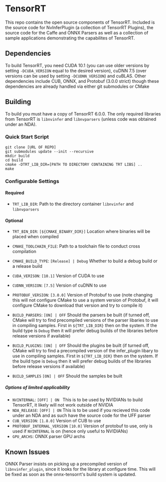 # TensorRT

This repo contains the open source components of TensorRT. Included is the source code for NvInferPlugin (a collection of TensorRT 
Plugins), the source code for the Caffe and ONNX Parsers as well as a collection of sample applications demonstrating the capabilites
of TensorRT. 

## Dependencies 

To build TensorRT, you need CUDA 10.1 (you can use older versions by setting `-DCUDA_VERSION` equal to the desired version), 
cuDNN 7.5 (over versions can be used by setting `-DCUDNN_VERSION`) and cuBLAS. Other dependencies include CUB, ONNX, and Protobuf (3.0.0 strict) 
though these dependencies are already handled via either git submodules or CMake

## Building

To build you must have a copy of TensorRT 6.0.0. The only required libraries from TensorRT is `libnvinfer` and `libnvparsers` (unless code was
obtained under an NDA). 

### Quick Start Script

```
git clone [URL OF REPO]
git submodules update --init --recursive
mkdir build
cd build 
cmake -DTRT_LIB_DIR=[PATH TO DIRECTORY CONTAINING TRT LIBS] ..
make
```

### Configurable Settings
#### Required

- `TRT_LIB_DIR`: Path to the directory container `libnvinfer` and `libnvparsers`

#### Optional 

- `TRT_BIN_DIR`: `[${CMAKE_BINARY_DIR}]` Location where binaries will be placed when compiled 

- `CMAKE_TOOLCHAIN_FILE`: Path to a toolchain file to conduct cross compilation

- `CMAKE_BUILD_TYPE`: `[Release] | Debug` Whether to build a debug build or a release build

- `CUDA_VERISON`: `[10.1]` Version of CUDA to use

- `CUDNN_VERSION`: `[7.5]` Version of cuDNN to use

- `PROTOBUF_VERSION`: `[3.0.0]` Version of Protobuf to use (note changing this will not configure CMake to use a system version of Protobuf, 
                                it will configure CMake to download that version and try to compile it)

- `BUILD_PARSERS`: `[ON] | OFF` Should the parsers be built (if turned off, CMake will try to find precompiled versions of the parser
                                libaries to use in compiling samples. First in `${TRT_LIB_DIR}` then on the system. If the build type is `Debug` 
                                then it will prefer debug builds of the libraries before release versions if available)

- `BUILD_PLUGINS`: `[ON] | OFF` Should the plugins be built (if turned off, CMake will try to find a precompiled version of the infer_plugin 
                                libary to use in compiling samples. First in `${TRT_LIB_DIR}` then on the system. If the build type is `Debug` 
                                then it will prefer debug builds of the libraries before release versions if available)

- `BUILD_SAMPLES`  `[ON] | OFF` Should the samples be built


##### Options of limited applicability

- `NVINTERNAL`: `[OFF] | ON ` This is to be used by NVIDIANs to build TensorRT, it likely will not work outside of NVIDIA
- `NDA_RELEASE`: `[OFF] | ON` This is to be used if you recieved this code under an NDA and as such have the source code for the UFF parser  
- `CUB_VERSION`: `[1.8.0]` Version of CUB to use
- `PROTOBUF_INTERNAL_VERSION` `[10.0]` Version of protobuf to use, only is used if `NVINTERNAL` is on (hence only useful to NVIDIANs)
- `GPU_ARCHS`: ONNX parser GPU archs

## Known Issues

ONNX Parser insists on picking up a precompiled version of `libnvinfer_plugin`, since it looks for the library at configure time. 
This will be fixed as soon as the onnx-tensorrt's build system is updated. 